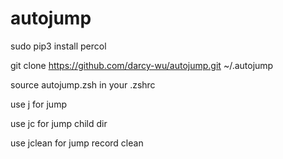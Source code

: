 # autojump
sudo pip3 install percol

git clone https://github.com/darcy-wu/autojump.git ~/.autojump

source autojump.zsh in your .zshrc

use j for jump

use jc for jump child dir

use jclean for jump record clean

